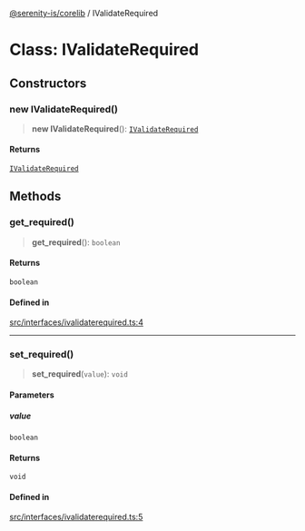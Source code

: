 [@serenity-is/corelib](../README.md) / IValidateRequired

# Class: IValidateRequired

## Constructors

### new IValidateRequired()

> **new IValidateRequired**(): [`IValidateRequired`](IValidateRequired.md)

#### Returns

[`IValidateRequired`](IValidateRequired.md)

## Methods

### get\_required()

> **get\_required**(): `boolean`

#### Returns

`boolean`

#### Defined in

[src/interfaces/ivalidaterequired.ts:4](https://github.com/serenity-is/serenity/blob/master/packages/corelib/src/interfaces/ivalidaterequired.ts#L4)

***

### set\_required()

> **set\_required**(`value`): `void`

#### Parameters

##### value

`boolean`

#### Returns

`void`

#### Defined in

[src/interfaces/ivalidaterequired.ts:5](https://github.com/serenity-is/serenity/blob/master/packages/corelib/src/interfaces/ivalidaterequired.ts#L5)
